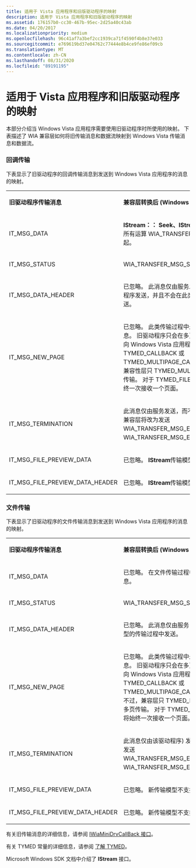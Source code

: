 ```yaml
---
title: 适用于 Vista 应用程序和旧版驱动程序的映射
description: 适用于 Vista 应用程序和旧版驱动程序的映射
ms.assetid: 176157b0-cc30-467b-95ec-2d25a40c43ab
ms.date: 04/20/2017
ms.localizationpriority: medium
ms.openlocfilehash: 96c41af7a3bef2cc1939ca71f4590f4b8e37e033
ms.sourcegitcommit: e769619bd37e04762c77444e8b4ce9fe86ef09cb
ms.translationtype: MT
ms.contentlocale: zh-CN
ms.lasthandoff: 08/31/2020
ms.locfileid: "89191195"
---
```

# <a name="mapping-for-a-vista-application-and-legacy-driver"></a>适用于 Vista 应用程序和旧版驱动程序的映射


本部分介绍当 Windows Vista 应用程序需要使用旧驱动程序时所使用的映射。 下表描述了 WIA 兼容层如何将旧传输消息和数据流映射到 Windows Vista 传输消息和数据流。

### <a name="callback-transfers"></a>回调传输

下表显示了旧驱动程序的回调传输消息到发送到 Windows Vista 应用程序的消息的映射。

<table>
<colgroup>
<col width="50%" />
<col width="50%" />
</colgroup>
<tbody>
<tr class="odd">
<td><p><strong>旧驱动程序传输消息</strong></p></td>
<td><p><strong>兼容层转换后 (Windows Vista 应用程序消息) </strong></p></td>
</tr>
<tr class="even">
<td><p>IT_MSG_DATA</p></td>
<td><p><strong>IStream：： Seek、IStream：： Write</strong>，并将所有运算 WIA_TRANSFER_MSG_STATUS 在一起。</p></td>
</tr>
<tr class="odd">
<td><p>IT_MSG_STATUS</p></td>
<td><p>WIA_TRANSFER_MSG_STATUS</p></td>
</tr>
<tr class="even">
<td><p>IT_MSG_DATA_HEADER</p></td>
<td><p>已忽略。 此消息仅由服务发送，而不是由驱动程序发送，并且不会在此类型的传输过程中发送。</p></td>
</tr>
<tr class="odd">
<td><p>IT_MSG_NEW_PAGE</p></td>
<td><p>已忽略。 此类传输过程中永远不会收到此消息。 旧驱动程序只会在多页传输过程中通过未向 Windows Vista 应用程序公开的 TYMED_CALLBACK 或 TYMED_MULTIPAGE_CALLBACK 发送此项。 兼容性层只 TYMED_MULTIPAGE_FILE 的多页传输。 对于 TYMED_FILE 传输，应用程序将始终一次接收一个页面。</p></td>
</tr>
<tr class="even">
<td><p>IT_MSG_TERMINATION</p></td>
<td><p>此消息仅由服务发送，而不是由驱动程序发送。 兼容层将改为发送 WIA_TRANSFER_MSG_END_OF_STREAM 和 WIA_TRANSFER_MSG_END_OF_TRANSFER。</p></td>
</tr>
<tr class="odd">
<td><p>IT_MSG_FILE_PREVIEW_DATA</p></td>
<td><p>已忽略。 <strong>IStream</strong>传输模型不支持带外数据。</p></td>
</tr>
<tr class="even">
<td><p>IT_MSG_FILE_PREVIEW_DATA_HEADER</p></td>
<td><p>已忽略。 <strong>IStream</strong>传输模型不支持带外数据。</p></td>
</tr>
</tbody>
</table>

 

### <a name="file-transfers"></a>文件传输

下表显示了旧驱动程序的文件传输消息到发送到 Windows Vista 应用程序的消息的映射。

<table>
<colgroup>
<col width="50%" />
<col width="50%" />
</colgroup>
<tbody>
<tr class="odd">
<td><p><strong>旧驱动程序传输消息</strong></p></td>
<td><p><strong>兼容层转换后 (Windows Vista 应用程序消息) </strong></p></td>
</tr>
<tr class="even">
<td><p>IT_MSG_DATA</p></td>
<td><p>已忽略。 在文件传输过程中永远不应发送此消息。</p></td>
</tr>
<tr class="odd">
<td><p>IT_MSG_STATUS</p></td>
<td><p>WIA_TRANSFER_MSG_STATUS</p></td>
</tr>
<tr class="even">
<td><p>IT_MSG_DATA_HEADER</p></td>
<td><p>已忽略。 此消息仅由服务 (发送) ，不会在此类型的传输过程中发送。</p></td>
</tr>
<tr class="odd">
<td><p>IT_MSG_NEW_PAGE</p></td>
<td><p>已忽略。 此类传输过程中永远不会收到此消息。 旧驱动程序只会在多页传输过程中通过未向 Windows Vista 应用程序公开的 TYMED_CALLBACK 或 TYMED_MULTIPAGE_CALLBACK 发送此项。 不过，兼容层只 TYMED_MULTIPAGE_FILE 的多页传输。 对于 TYMED_FILE 传输，驱动程序将始终一次接收一个页面。</p></td>
</tr>
<tr class="even">
<td><p>IT_MSG_TERMINATION</p></td>
<td><p>此消息仅由该驱动程序) 发送 (。 兼容层将改为发送 WIA_TRANSFER_MSG_END_OF_STREAM 和 WIA_TRANSFER_MSG_END_OF_TRANSFER。</p></td>
</tr>
<tr class="odd">
<td><p>IT_MSG_FILE_PREVIEW_DATA</p></td>
<td><p>已忽略。 新传输模型不支持带外数据。</p></td>
</tr>
<tr class="even">
<td><p>IT_MSG_FILE_PREVIEW_DATA_HEADER</p></td>
<td><p>已忽略。 新传输模型不支持带外数据。</p></td>
</tr>
</tbody>
</table>

 

有关旧传输消息的详细信息，请参阅 [IWiaMiniDrvCallBack 接口](/windows-hardware/drivers/ddi/wiamindr_lh/nn-wiamindr_lh-iwiaminidrvcallback)。

有关 TYMED 常量的详细信息，请参阅 [了解 TYMED](understanding-tymed.md)。

Microsoft Windows SDK 文档中介绍了 **IStream** 接口。

 

